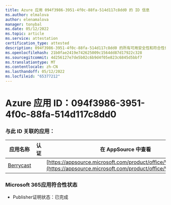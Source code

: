 ```yaml
---
title: Azure 应用 094f3986-3951-4f0c-88fa-514d117c8dd0 的 ID 信息
ms.author: elmalova
author: elenamalova
manager: tonybal
ms.date: 05/12/2022
ms.topic: article
ms.service: attestation
certification_type: attested
description: 094f3986-3951-4f0c-88fa-514d117c8dd0 的所有可用安全性和符合性信息。
ms.openlocfilehash: 21b0fae2419e742625009c1564dd87d17922c328
ms.sourcegitcommit: 4d256127e7de5b02c6b9d4f05e823c6845d5bbf7
ms.translationtype: MT
ms.contentlocale: zh-CN
ms.lasthandoff: 05/12/2022
ms.locfileid: "65377212"
---
```

# <a name="azure-app-id-094f3986-3951-4f0c-88fa-514d117c8dd0"></a>Azure 应用 ID：094f3986-3951-4f0c-88fa-514d117c8dd0


### <a name="apps-associated-with-this-id"></a>与此 ID 关联的应用：
| **应用名称** | **认证** | **在 AppSource 中查看** |
|--------------|---------------|-----------------------|
| [Berrycast](../forward/WA200002798.md) |  | [https://appsource.microsoft.com/product/office/WA200002798](https://appsource.microsoft.com/product/office/WA200002798) |

### <a name="microsoft-365-app-compliance-status"></a>Microsoft 365应用符合性状态
- Publisher证明状态：已完成

